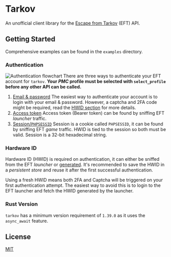 # Tarkov
An unofficial client library for the [Escape from Tarkov](https://escapefromtarkov.com) (EFT) API.

## Getting Started

Comprehensive examples can be found in the `examples` directory.

### Authentication
![Authentication flowchart](https://i.imgur.com/mLwH987.png)
There are three ways to authenticate your EFT account for `tarkov`. **Your _PMC_ profile must be selected with `select_profile` before any other API can be called.**
1. [Email & password](https://docs.rs/todo)
The easiest way to authenticate your account is to login with your email & password. However, a captcha and 2FA code might be required, read the [HWID section](#hardware-id) for more details.
2. [Access token](https://docs.rs/todo)
Access token (Bearer token) can be found by sniffing EFT _launcher_ traffic.
3. [Session/`PHPSESSID`](https://docs.rs/todo)
Session is a cookie called `PHPSESSID`, it can be found by sniffing EFT _game_ traffic. HWID is tied to the session so both must be valid. Session is a 32-bit hexadecimal string.

### Hardware ID
Hardware ID (HWID) is required on authentication, it can either be sniffed from the EFT _launcher_ or [generated](https://docs.rs/todo). It's recommended to save the HWID in a _persistent store_ and reuse it after the first successful authentication.

Using a fresh HWID means both 2FA and Captcha will be triggered on your first authentication attempt. The easiest way to avoid this is to login to the EFT launcher and fetch the HWID generated by the launcher.

### Rust Version
`tarkov` has a minimum version requirement of `1.39.0` as it uses the `async_await` feature.

## License
[MIT](LICENSE)